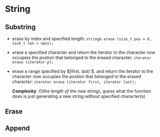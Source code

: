 # String

## Substring

- erase by index and specified length: 
  `string& erase (size_t pos = 0, size_t len = npos);`
  
- erase a specified character and return the iterator to the character now occupies the postion that belonged to the erased character:
  `iterator erase (iterator p);`
  
- erase a range specified by $[first, last) $, and return the iterator to the character now occupies the postion that belonged to the erased character:
  `iterator erase (iterator first, iterator last);`

  **Complexity**: *O\(the length of the new string\)*, guess what the function does is just generating a new string without specified character(s)

   

## Erase



 

## Append

